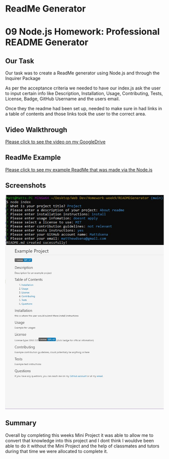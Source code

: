 # ReadMe Generator

# 09 Node.js Homework: Professional README Generator

## Our Task

Our task was to create a ReadMe generator using Node.js and through the Inquirer Package

As per the acceptance criteria we needed to have our index.js ask the user to input certain info like Description, Installation, Usage, Contributing, Tests, License, Badge, GitHub Username and the users email.

Once they the readme had been set up, needed to make sure in had links in a table of contents and those links took the user to the correct area.

## Video Walkthrough

[Please click to see the video on my GoogleDrive](https://drive.google.com/file/d/1Kg5SjNl2q01N0LA8XHefCS6Ug1HXxt6q/view)

## ReadMe Example

[Please click to see my example ReadMe that was made via the Node.js](./ExampleREADME.md)

## Screenshots

![Gitbash](https://github.com/Mattdsena/READMEGenerator/blob/main/Images/screenshot-gitbash.jpg)
![Example](https://github.com/Mattdsena/READMEGenerator/blob/main/Images/example.jpg)

## Summary

Overall by completing this weeks Mini Project it was able to allow me to convert that knowledge into this project and I dont think I wouldve been able to do it without the Mini Project and the help of classmates and tutors during that time we were allocated to complete it.
